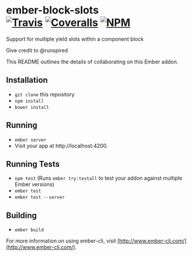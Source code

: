 [ci-img]: https://img.shields.io/travis/ciena-blueplanet/ember-block-slots.svg "Travis CI Build Status"
[ci-url]: https://travis-ci.org/ciena-blueplanet/ember-block-slots
[cov-img]: https://img.shields.io/coveralls/ciena-blueplanet/ember-block-slots.svg "Coveralls Code Coverage"
[cov-url]: https://coveralls.io/github/ciena-blueplanet/ember-block-slots
[npm-img]: https://img.shields.io/npm/v/ember-block-slots.svg "NPM Version"
[npm-url]: https://www.npmjs.com/package/ember-block-slots

# ember-block-slots <br /> [![Travis][ci-img]][ci-url] [![Coveralls][cov-img]][cov-url] [![NPM][npm-img]][npm-url]

Support for multiple yield slots within a component block

Give credit to @runspired

This README outlines the details of collaborating on this Ember addon.

## Installation

* `git clone` this repository
* `npm install`
* `bower install`

## Running

* `ember server`
* Visit your app at http://localhost:4200.

## Running Tests

* `npm test` (Runs `ember try:testall` to test your addon against multiple Ember versions)
* `ember test`
* `ember test --server`

## Building

* `ember build`

For more information on using ember-cli, visit [http://www.ember-cli.com/](http://www.ember-cli.com/).
